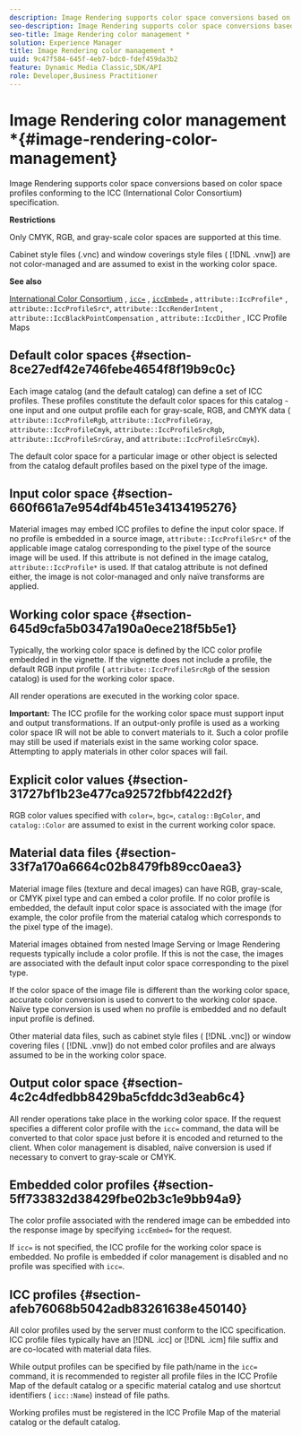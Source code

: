 ```yaml
---
description: Image Rendering supports color space conversions based on color space profiles conforming to the ICC (International Color Consortium) specification.
seo-description: Image Rendering supports color space conversions based on color space profiles conforming to the ICC (International Color Consortium) specification.
seo-title: Image Rendering color management *
solution: Experience Manager
title: Image Rendering color management *
uuid: 9c47f584-645f-4eb7-bdc0-fdef459da3b2
feature: Dynamic Media Classic,SDK/API
role: Developer,Business Practitioner
---
```


# Image Rendering color management *{#image-rendering-color-management}

Image Rendering supports color space conversions based on color space profiles conforming to the ICC (International Color Consortium) specification.

 **Restrictions**

Only CMYK, RGB, and gray-scale color spaces are supported at this time.

Cabinet style files (.vnc) and window coverings style files ( [!DNL .vnw]) are not color-managed and are assumed to exist in the working color space.

**See also**

[International Color Consortium](http://www.color.org/index.xalter) , [ `icc=`](../../../../../ir-api/http-protocol/image-rendering-api-ref/c-ir-http-protocol-ref/c-ir-http-protocol-command-reference/r-ir-icc.md#reference-86a2fff3cef24982ad2063d977a16e06) , [ `iccEmbed=`](../../../../../ir-api/http-protocol/image-rendering-api-ref/c-ir-http-protocol-ref/c-ir-http-protocol-command-reference/r-ir-iccembed.md#reference-47a433138c7c4b29b9b29871b2491a7f) , `attribute::IccProfile*` , `attribute::IccProfileSrc*`, `attribute::IccRenderIntent` , `attribute::IccBlackPointCompensation` , `attribute::IccDither` , ICC Profile Maps

## Default color spaces {#section-8ce27edf42e746febe4654f8f19b9c0c}

Each image catalog (and the default catalog) can define a set of ICC profiles. These profiles constitute the default color spaces for this catalog - one input and one output profile each for gray-scale, RGB, and CMYK data ( `attribute::IccProfileRgb`, `attribute::IccProfileGray`, `attribute::IccProfileCmyk`, `attribute::IccProfileSrcRgb`, `attribute::IccProfileSrcGray`, and `attribute::IccProfileSrcCmyk`).

The default color space for a particular image or other object is selected from the catalog default profiles based on the pixel type of the image.

## Input color space {#section-660f661a7e954df4b451e34134195276}

Material images may embed ICC profiles to define the input color space. If no profile is embedded in a source image, `attribute::IccProfileSrc*` of the applicable image catalog corresponding to the pixel type of the source image will be used. If this attribute is not defined in the image catalog, `attribute::IccProfile*` is used. If that catalog attribute is not defined either, the image is not color-managed and only naïve transforms are applied.

## Working color space {#section-645d9cfa5b0347a190a0ece218f5b5e1}

Typically, the working color space is defined by the ICC color profile embedded in the vignette. If the vignette does not include a profile, the default RGB input profile ( `attribute::IccProfileSrcRgb` of the session catalog) is used for the working color space.

All render operations are executed in the working color space.

**Important:** The ICC profile for the working color space must support input and output transformations. If an output-only profile is used as a working color space IR will not be able to convert materials to it. Such a color profile may still be used if materials exist in the same working color space. Attempting to apply materials in other color spaces will fail.

## Explicit color values {#section-31727bf1b23e477ca92572fbbf422d2f}

RGB color values specified with `color=`, `bgc=`, `catalog::BgColor`, and `catalog::Color` are assumed to exist in the current working color space.

## Material data files {#section-33f7a170a6664c02b8479fb89cc0aea3}

Material image files (texture and decal images) can have RGB, gray-scale, or CMYK pixel type and can embed a color profile. If no color profile is embedded, the default input color space is associated with the image (for example, the color profile from the material catalog which corresponds to the pixel type of the image).

Material images obtained from nested Image Serving or Image Rendering requests typically include a color profile. If this is not the case, the images are associated with the default input color space corresponding to the pixel type.

If the color space of the image file is different than the working color space, accurate color conversion is used to convert to the working color space. Naïve type conversion is used when no profile is embedded and no default input profile is defined.

Other material data files, such as cabinet style files ( [!DNL .vnc]) or window covering files ( [!DNL .vnw]) do not embed color profiles and are always assumed to be in the working color space.

## Output color space {#section-4c2c4dfedbb8429ba5cfddc3d3eab6c4}

All render operations take place in the working color space. If the request specifies a different color profile with the `icc=` command, the data will be converted to that color space just before it is encoded and returned to the client. When color management is disabled, naïve conversion is used if necessary to convert to gray-scale or CMYK.

## Embedded color profiles {#section-5ff733832d38429fbe02b3c1e9bb94a9}

The color profile associated with the rendered image can be embedded into the response image by specifying `iccEmbed=` for the request.

If `icc=` is not specified, the ICC profile for the working color space is embedded. No profile is embedded if color management is disabled and no profile was specified with `icc=`.

## ICC profiles {#section-afeb76068b5042adb83261638e450140}

All color profiles used by the server must conform to the ICC specification. ICC profile files typically have an [!DNL .icc] or [!DNL .icm] file suffix and are co-located with material data files.

While output profiles can be specified by file path/name in the `icc=` command, it is recommended to register all profile files in the ICC Profile Map of the default catalog or a specific material catalog and use shortcut identifiers ( `icc::Name`) instead of file paths.

Working profiles must be registered in the ICC Profile Map of the material catalog or the default catalog. 
